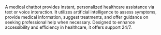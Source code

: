 A medical chatbot provides instant, personalized healthcare assistance via text or voice interaction. It utilizes artificial intelligence to assess symptoms, provide medical information, suggest treatments, and offer guidance on seeking professional help when necessary. Designed to enhance accessibility and efficiency in healthcare, it offers support 24/7.
